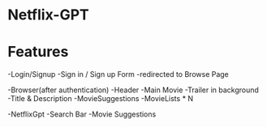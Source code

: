# Netflix-GPT

# Features

-Login/Signup
 -Sign in / Sign up Form
 -redirected to Browse Page

-Browser(after authentication)
    -Header
    -Main Movie
        -Trailer in background
        -Title & Description
        -MovieSuggestions
            -MovieLists * N

-NetflixGpt
    -Search Bar
    -Movie Suggestions

  


